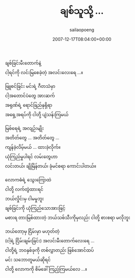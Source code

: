 ﻿---
_last_editor_used_jetpack: block-editor
_publicize_job_id: "59410809156"
_wp_old_date: "2021-06-10"
author: sailaopoeng
categories:
  - poems
date: "2007-12-17T08:04:00+00:00"
parent_post_id: null
post_id: "286"
timeline_notification: "1623281910"
title: ချစ်သူသို့ …
url: /2007/12/17/ချစ်သူသို့/

---
ချစ်ခြင်းမီးတောက်နဲ့  
ငါ့ရင်ကို လင်းမြစေခဲ့တဲ့ အလင်းလေးရေ …။

ဖြူစင်ခြင်း မင်းရဲ့ ဂီတသံမှာ  
ငါ့အတောင်ပံတွေ အားဆက်  
အရုဏ်ရဲ့ ရောင်ခြည်နုရှိရာ  
အရှေ့အရပ်ကို ငါတို့ ပျံသန်းကြမယ်

မြစ်ရေရဲ့ အလျဉ်းမျိုး  
အတိတ်တွေ … အတိတ်တွေ …  
ကျန်ခဲ့လိမ့်မယ် … ထားခဲ့လိုက်။  
ယုံကြည်မှုပါရင် လမ်းတွေဟာ  
လင်းတယ်၊ ချိုမြိန်တယ်၊ ခုံမင်စရာ ကောင်းပါတယ်။

လောကဓံရဲ့ သွေးကြောထဲ  
ငါတို့ လက်တွဲထားရင်  
ဘယ်လှိုင်းမှ ငါမမှုဘူး  
ချစ်ခြင်းကို ယုံကြည်သောအားဖြင့်  
မစားရ တားမြစ်ထားတဲ့ ဘယ်သစ်သီးကိုမှလည်း ငါတို့ စားစရာ မလိုဘူး

ဘယ်တော့မှ ငြိမ်းမှာ မဟုတ်တဲ့  
(ငါ့ရဲ့ ငြိမ်းချမ်းခြင်း) အလင်းမီးတောက်လေးရေ …  
ငါတို့ရဲ့ ဘဝနှစ်ခုကို တစ်လွှာတည်း ဖြစ်အောင်ထပ်  
မင်း သဘောတူမယ်ဆိုရင်  
ငါတို့ လောကကို စိမ်ခေါ်ကြည့်ကြမယ်လေ …။
